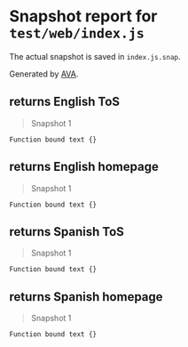# Snapshot report for `test/web/index.js`

The actual snapshot is saved in `index.js.snap`.

Generated by [AVA](https://avajs.dev).

## returns English ToS

> Snapshot 1

    Function bound text {}

## returns English homepage

> Snapshot 1

    Function bound text {}

## returns Spanish ToS

> Snapshot 1

    Function bound text {}

## returns Spanish homepage

> Snapshot 1

    Function bound text {}
